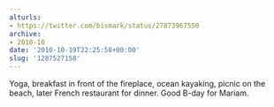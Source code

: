 ```yaml
---
alturls:
- https://twitter.com/bismark/status/27873967550
archive:
- 2010-10
date: '2010-10-19T22:25:58+00:00'
slug: '1287527158'
---
```


Yoga, breakfast in front of the fireplace, ocean kayaking, picnic on the beach, later French restaurant for dinner. Good B-day for Mariam.

